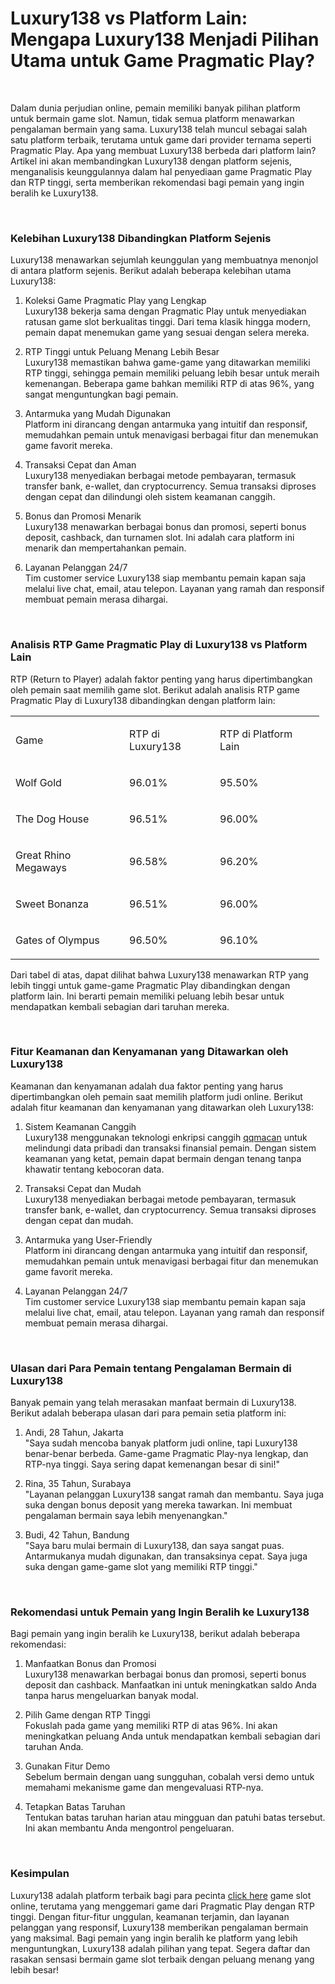 <p><!-- x-tinymce/html --></p>
<h1 dir="ltr">Luxury138 vs Platform Lain: Mengapa Luxury138 Menjadi Pilihan Utama untuk Game Pragmatic Play?</h1>
<p>&nbsp;</p>
<p dir="ltr">Dalam dunia perjudian online, pemain memiliki banyak pilihan platform untuk bermain game slot. Namun, tidak semua platform menawarkan pengalaman bermain yang sama. Luxury138 telah muncul sebagai salah satu platform terbaik, terutama untuk game dari provider ternama seperti Pragmatic Play. Apa yang membuat Luxury138 berbeda dari platform lain? Artikel ini akan membandingkan Luxury138 dengan platform sejenis, menganalisis keunggulannya dalam hal penyediaan game Pragmatic Play dan RTP tinggi, serta memberikan rekomendasi bagi pemain yang ingin beralih ke Luxury138.</p>
<p>&nbsp;</p>
<h3 dir="ltr">Kelebihan Luxury138 Dibandingkan Platform Sejenis</h3>
<p dir="ltr">Luxury138 menawarkan sejumlah keunggulan yang membuatnya menonjol di antara platform sejenis. Berikut adalah beberapa kelebihan utama Luxury138:</p>
<ol>
<li dir="ltr">
<p dir="ltr">Koleksi Game Pragmatic Play yang Lengkap<br />Luxury138 bekerja sama dengan Pragmatic Play untuk menyediakan ratusan game slot berkualitas tinggi. Dari tema klasik hingga modern, pemain dapat menemukan game yang sesuai dengan selera mereka.</p>
</li>
<li dir="ltr">
<p dir="ltr">RTP Tinggi untuk Peluang Menang Lebih Besar<br />Luxury138 memastikan bahwa game-game yang ditawarkan memiliki RTP tinggi, sehingga pemain memiliki peluang lebih besar untuk meraih kemenangan. Beberapa game bahkan memiliki RTP di atas 96%, yang sangat menguntungkan bagi pemain.</p>
</li>
<li dir="ltr">
<p dir="ltr">Antarmuka yang Mudah Digunakan<br />Platform ini dirancang dengan antarmuka yang intuitif dan responsif, memudahkan pemain untuk menavigasi berbagai fitur dan menemukan game favorit mereka.</p>
</li>
<li dir="ltr">
<p dir="ltr">Transaksi Cepat dan Aman<br />Luxury138 menyediakan berbagai metode pembayaran, termasuk transfer bank, e-wallet, dan cryptocurrency. Semua transaksi diproses dengan cepat dan dilindungi oleh sistem keamanan canggih.</p>
</li>
<li dir="ltr">
<p dir="ltr">Bonus dan Promosi Menarik<br />Luxury138 menawarkan berbagai bonus dan promosi, seperti bonus deposit, cashback, dan turnamen slot. Ini adalah cara platform ini menarik dan mempertahankan pemain.</p>
</li>
<li dir="ltr">
<p dir="ltr">Layanan Pelanggan 24/7<br />Tim customer service Luxury138 siap membantu pemain kapan saja melalui live chat, email, atau telepon. Layanan yang ramah dan responsif membuat pemain merasa dihargai.</p>
</li>
</ol>
<p>&nbsp;</p>
<h3 dir="ltr">Analisis RTP Game Pragmatic Play di Luxury138 vs Platform Lain</h3>
<p dir="ltr">RTP (Return to Player) adalah faktor penting yang harus dipertimbangkan oleh pemain saat memilih game slot. Berikut adalah analisis RTP game Pragmatic Play di Luxury138 dibandingkan dengan platform lain:</p>
<div dir="ltr" align="left">
<table><colgroup><col width="182" /><col width="145" /><col width="167" /></colgroup>
<tbody>
<tr>
<td>
<p dir="ltr">Game</p>
</td>
<td>
<p dir="ltr">RTP di Luxury138</p>
</td>
<td>
<p dir="ltr">RTP di Platform Lain</p>
</td>
</tr>
<tr>
<td>
<p dir="ltr">Wolf Gold</p>
</td>
<td>
<p dir="ltr">96.01%</p>
</td>
<td>
<p dir="ltr">95.50%</p>
</td>
</tr>
<tr>
<td>
<p dir="ltr">The Dog House</p>
</td>
<td>
<p dir="ltr">96.51%</p>
</td>
<td>
<p dir="ltr">96.00%</p>
</td>
</tr>
<tr>
<td>
<p dir="ltr">Great Rhino Megaways</p>
</td>
<td>
<p dir="ltr">96.58%</p>
</td>
<td>
<p dir="ltr">96.20%</p>
</td>
</tr>
<tr>
<td>
<p dir="ltr">Sweet Bonanza</p>
</td>
<td>
<p dir="ltr">96.51%</p>
</td>
<td>
<p dir="ltr">96.00%</p>
</td>
</tr>
<tr>
<td>
<p dir="ltr">Gates of Olympus</p>
</td>
<td>
<p dir="ltr">96.50%</p>
</td>
<td>
<p dir="ltr">96.10%</p>
</td>
</tr>
</tbody>
</table>
</div>
<p dir="ltr">Dari tabel di atas, dapat dilihat bahwa Luxury138 menawarkan RTP yang lebih tinggi untuk game-game Pragmatic Play dibandingkan dengan platform lain. Ini berarti pemain memiliki peluang lebih besar untuk mendapatkan kembali sebagian dari taruhan mereka.</p>
<p>&nbsp;</p>
<h3 dir="ltr">Fitur Keamanan dan Kenyamanan yang Ditawarkan oleh Luxury138</h3>
<p dir="ltr">Keamanan dan kenyamanan adalah dua faktor penting yang harus dipertimbangkan oleh pemain saat memilih platform judi online. Berikut adalah fitur keamanan dan kenyamanan yang ditawarkan oleh Luxury138:</p>
<ol>
<li dir="ltr">
<p dir="ltr">Sistem Keamanan Canggih<br />Luxury138 menggunakan teknologi enkripsi canggih <a href="https://henry-danger-danschneider.com/">qqmacan</a> untuk melindungi data pribadi dan transaksi finansial pemain. Dengan sistem keamanan yang ketat, pemain dapat bermain dengan tenang tanpa khawatir tentang kebocoran data.</p>
</li>
<li dir="ltr">
<p dir="ltr">Transaksi Cepat dan Mudah<br />Luxury138 menyediakan berbagai metode pembayaran, termasuk transfer bank, e-wallet, dan cryptocurrency. Semua transaksi diproses dengan cepat dan mudah.</p>
</li>
<li dir="ltr">
<p dir="ltr">Antarmuka yang User-Friendly<br />Platform ini dirancang dengan antarmuka yang intuitif dan responsif, memudahkan pemain untuk menavigasi berbagai fitur dan menemukan game favorit mereka.</p>
</li>
<li dir="ltr">
<p dir="ltr">Layanan Pelanggan 24/7<br />Tim customer service Luxury138 siap membantu pemain kapan saja melalui live chat, email, atau telepon. Layanan yang ramah dan responsif membuat pemain merasa dihargai.</p>
</li>
</ol>
<p>&nbsp;</p>
<h3 dir="ltr">Ulasan dari Para Pemain tentang Pengalaman Bermain di Luxury138</h3>
<p dir="ltr">Banyak pemain yang telah merasakan manfaat bermain di Luxury138. Berikut adalah beberapa ulasan dari para pemain setia platform ini:</p>
<ol>
<li dir="ltr">
<p dir="ltr">Andi, 28 Tahun, Jakarta<br />"Saya sudah mencoba banyak platform judi online, tapi Luxury138 benar-benar berbeda. Game-game Pragmatic Play-nya lengkap, dan RTP-nya tinggi. Saya sering dapat kemenangan besar di sini!"</p>
</li>
<li dir="ltr">
<p dir="ltr">Rina, 35 Tahun, Surabaya<br />"Layanan pelanggan Luxury138 sangat ramah dan membantu. Saya juga suka dengan bonus deposit yang mereka tawarkan. Ini membuat pengalaman bermain saya lebih menyenangkan."</p>
</li>
<li dir="ltr">
<p dir="ltr">Budi, 42 Tahun, Bandung<br />"Saya baru mulai bermain di Luxury138, dan saya sangat puas. Antarmukanya mudah digunakan, dan transaksinya cepat. Saya juga suka dengan game-game slot yang memiliki RTP tinggi."</p>
</li>
</ol>
<p>&nbsp;</p>
<h3 dir="ltr">Rekomendasi untuk Pemain yang Ingin Beralih ke Luxury138</h3>
<p dir="ltr">Bagi pemain yang ingin beralih ke Luxury138, berikut adalah beberapa rekomendasi:</p>
<ol>
<li dir="ltr">
<p dir="ltr">Manfaatkan Bonus dan Promosi<br />Luxury138 menawarkan berbagai bonus dan promosi, seperti bonus deposit dan cashback. Manfaatkan ini untuk meningkatkan saldo Anda tanpa harus mengeluarkan banyak modal.</p>
</li>
<li dir="ltr">
<p dir="ltr">Pilih Game dengan RTP Tinggi<br />Fokuslah pada game yang memiliki RTP di atas 96%. Ini akan meningkatkan peluang Anda untuk mendapatkan kembali sebagian dari taruhan Anda.</p>
</li>
<li dir="ltr">
<p dir="ltr">Gunakan Fitur Demo<br />Sebelum bermain dengan uang sungguhan, cobalah versi demo untuk memahami mekanisme game dan mengevaluasi RTP-nya.</p>
</li>
<li dir="ltr">
<p dir="ltr">Tetapkan Batas Taruhan<br />Tentukan batas taruhan harian atau mingguan dan patuhi batas tersebut. Ini akan membantu Anda mengontrol pengeluaran.</p>
</li>
</ol>
<p>&nbsp;</p>
<h3 dir="ltr">Kesimpulan</h3>
<p dir="ltr">Luxury138 adalah platform terbaik bagi para pecinta <a href="https://henry-danger-danschneider.com/">click here</a> game slot online, terutama yang menggemari game dari Pragmatic Play dengan RTP tinggi. Dengan fitur-fitur unggulan, keamanan terjamin, dan layanan pelanggan yang responsif, Luxury138 memberikan pengalaman bermain yang maksimal. Bagi pemain yang ingin beralih ke platform yang lebih menguntungkan, Luxury138 adalah pilihan yang tepat. Segera daftar dan rasakan sensasi bermain game slot terbaik dengan peluang menang yang lebih besar!</p>

